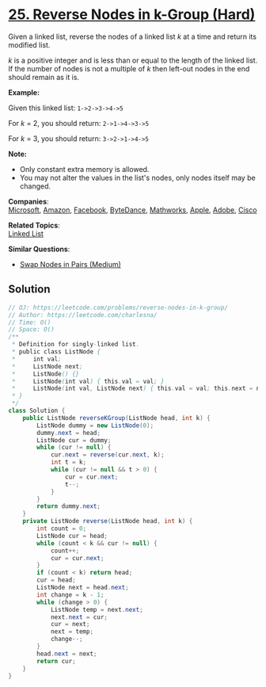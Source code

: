 # [25. Reverse Nodes in k-Group (Hard)](https://leetcode.com/problems/reverse-nodes-in-k-group/)

<p>Given a linked list, reverse the nodes of a linked list <em>k</em> at a time and return its modified list.</p>

<p><em>k</em> is a positive integer and is less than or equal to the length of the linked list. If the number of nodes is not a multiple of <em>k</em> then left-out nodes in the end should remain as it is.</p>

<ul>
</ul>

<p><strong>Example:</strong></p>

<p>Given this linked list: <code>1-&gt;2-&gt;3-&gt;4-&gt;5</code></p>

<p>For <em>k</em> = 2, you should return: <code>2-&gt;1-&gt;4-&gt;3-&gt;5</code></p>

<p>For <em>k</em> = 3, you should return: <code>3-&gt;2-&gt;1-&gt;4-&gt;5</code></p>

<p><strong>Note:</strong></p>

<ul>
	<li>Only constant extra memory is allowed.</li>
	<li>You may not alter the values in the list's nodes, only nodes itself may be changed.</li>
</ul>


**Companies**:  
[Microsoft](https://leetcode.com/company/microsoft), [Amazon](https://leetcode.com/company/amazon), [Facebook](https://leetcode.com/company/facebook), [ByteDance](https://leetcode.com/company/bytedance), [Mathworks](https://leetcode.com/company/mathworks), [Apple](https://leetcode.com/company/apple), [Adobe](https://leetcode.com/company/adobe), [Cisco](https://leetcode.com/company/cisco)

**Related Topics**:  
[Linked List](https://leetcode.com/tag/linked-list/)

**Similar Questions**:
* [Swap Nodes in Pairs (Medium)](https://leetcode.com/problems/swap-nodes-in-pairs/)

## Solution 

```java
// OJ: https://leetcode.com/problems/reverse-nodes-in-k-group/
// Author: https://leetcode.com/charlesna/
// Time: O()
// Space: O()
/**
 * Definition for singly-linked list.
 * public class ListNode {
 *     int val;
 *     ListNode next;
 *     ListNode() {}
 *     ListNode(int val) { this.val = val; }
 *     ListNode(int val, ListNode next) { this.val = val; this.next = next; }
 * }
 */
class Solution {
    public ListNode reverseKGroup(ListNode head, int k) {
        ListNode dummy = new ListNode(0);
        dummy.next = head;
        ListNode cur = dummy;
        while (cur != null) {
            cur.next = reverse(cur.next, k);
            int t = k;
            while (cur != null && t > 0) {
                cur = cur.next;
                t--;
            }
        }
        return dummy.next;
    }
    private ListNode reverse(ListNode head, int k) {
        int count = 0;
        ListNode cur = head;
        while (count < k && cur != null) {
            count++;
            cur = cur.next;
        }
        if (count < k) return head;
        cur = head;
        ListNode next = head.next;
        int change = k - 1;
        while (change > 0) {
            ListNode temp = next.next;
            next.next = cur;
            cur = next;
            next = temp;
            change--;
        }
        head.next = next;
        return cur;
    }
}
```
